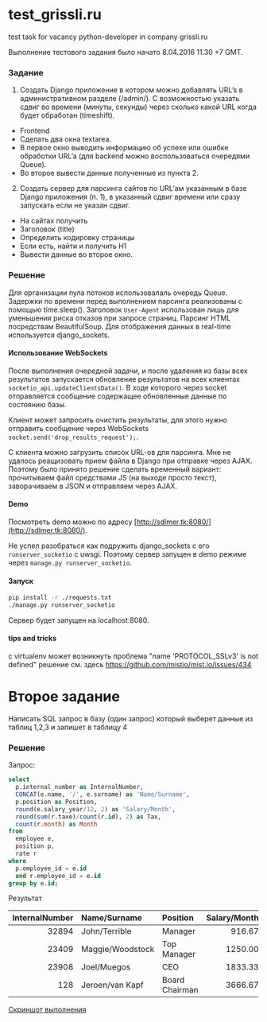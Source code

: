 # test_grissli.ru
test task for vacancy python-developer in company grissli.ru

Выполнение тестового задания было начато 8.04.2016 11.30 +7 GMT.

### Задание

1. Создать Django приложение в котором можно добавлять URL’s в административном разделе (/admin/). С возможностью указать сдвиг во времени (минуты, секунды) через сколько какой URL когда будет обработан (timeshift).
  - Frontend
  - Сделать два окна textarea.
  - В первое окно выводить информацию об успехе или ошибке обработки URL’a (для backend можно воспользоваться очередями Queue).
  - Во второе вывести данные полученные из пункта 2.
2. Создать сервер для парсинга сайтов по URL’ам указанным в базе Django приложения (п. 1), в указанный сдвиг времени или сразу запускать если не указан сдвиг.
  - На сайтах получить
  - Заголовок (title)
  - Определить кодировку страницы
  - Если есть, найти и получить H1
  - Вывести данные во второе окно.

### Решение

Для организации пула потоков использовалаль очередь Queue.
Задержки по времени перед выполнением парсинга реализованы с помощью time.sleep().
Заголовок `User-Agent` использован лишь для уменьшения риска отказов при запросе страниц.
Парсинг HTML посредствам BeautifulSoup.
Для отображения данных в real-time используется django_sockets.

#### Использование WebSockets

После выполнения очередной задачи, и после удаления из базы всех результатов запускается обновление результатов на всех клиентах `socketio_api.updateClientsData()`. В ходе которого через socket отправляется сообщение содержащее обновленные данные по состоянию базы.

Клиент может запросить очистить результаты, для этого нужно отправить сообщение через WebSockets `socket.send('drop_results_request');`.

С клиента можно загрузить список URL-ов для парсинга. Мне не удалось реащизовать прием файла в Django при отправке через AJAX. Поэтому было принято решение сделать временный вариант: прочитываем файл средствами JS (на выходе просто текст), заворачиваем в JSON и отправляем через AJAX.

#### Demo

Посмотреть demo можно по адресу [http://sdlmer.tk:8080/](http://sdlmer.tk:8080/).

Не успел разобраться как подружить django_sockets с его `runserver_socketio` с uwsgi. Поэтому сервер запущен в demo режиме через `manage.py runserver_socketio`.

#### Запуск

```bash
pip install -r ./requests.txt
./manage.py runserver_socketio
```

Сервер будет запущен на localhost:8080.

#### tips and tricks

c virtualenv может возникнуть проблема "name 'PROTOCOL_SSLv3' is not defined"
решение см. здесь https://github.com/mistio/mist.io/issues/434


# Второе задание

Написать SQL запрос в базу (один запрос) который выберет данные из таблиц 1,2,3 и запишет в таблицу 4

### Решение

Запрос:

```sql
select
  p.internal_number as InternalNumber,
  CONCAT(e.name, '/', e.surname) as 'Name/Surname',
  p.position as Position,
  round(e.salary_year/12, 2) as 'Salary/Month',
  round(sum(r.taxe)/count(r.id), 2) as Tax,
  count(r.month) as Month
from
  employee e,
  position p,
  rate r
where
  p.employee_id = e.id
  and r.employee_id = e.id
group by e.id;
```

Результат

| InternalNumber | Name/Surname | Position | Salary/Month | Tax | Month |
| ---: | :--- | :--- | ---: | ---: | ---: |
|          32894 | John/Terrible    | Manager        |       916.67 | 258.50 |     2 |
|          23409 | Maggie/Woodstock | Top Manager    |      1250.00 | 325.00 |     2 |
|          23908 | Joel/Muegos      | CEO            |      1833.33 | 337.67 |     3 |
|            128 | Jeroen/van Kapf  | Board Chairman |      3666.67 | 301.00 |     2 |

[Скриншот выполнения](http://i.imgur.com/WKBGk4N.png)